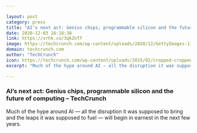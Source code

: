 ```yaml
---

layout: post
category: press
title: "AI’s next act: Genius chips, programmable silicon and the future of computing"
date: 2020-12-03 16:18:38
link: https://vrhk.co/3qkZnTf
image: https://techcrunch.com/wp-content/uploads/2020/12/GettyImages-1161024057.jpg?w=680
domain: techcrunch.com
author: "TechCrunch"
icon: https://techcrunch.com/wp-content/uploads/2015/02/cropped-cropped-favicon-gradient.png?w=180
excerpt: "Much of the hype around AI — all the disruption it was supposed to bring and the leaps it was supposed to fuel — will begin in earnest in the next few years."

---
```


### AI’s next act: Genius chips, programmable silicon and the future of computing – TechCrunch

Much of the hype around AI — all the disruption it was supposed to bring and the leaps it was supposed to fuel — will begin in earnest in the next few years.